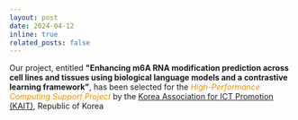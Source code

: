 ```yaml
---
layout: post
date: 2024-04-12
inline: true
related_posts: false
---
```


Our project, entitled <b>"Enhancing m6A RNA modification prediction across cell lines and tissues using biological language models and a contrastive learning framework"</b>, has been selected for the <span style="color: #F29105;"><i>High-Performance Computing Support Project</i></span> by the <a href="https://www.kait.or.kr/eng/user/index.do">Korea Association for ICT Promotion (KAIT)</a>, Republic of Korea